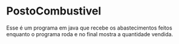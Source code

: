 # PostoCombustivel
Esse é um programa em java que recebe os abastecimentos feitos enquanto o programa roda e no final mostra a quantidade vendida.
